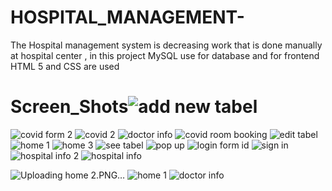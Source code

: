 # HOSPITAL_MANAGEMENT-
The Hospital management system is decreasing work that is done manually at hospital center , in this project  MySQL  use for database and for frontend   HTML 5 and CSS are used 
# Screen_Shots![add new tabel](https://user-images.githubusercontent.com/73883082/129375337-7446c09f-05ce-48e3-b006-16d3974bc365.PNG)
![covid form 2](https://user-images.githubusercontent.com/73883082/129375377-50c130e5-aa15-4df8-a62e-8be1ab0fd54a.PNG)
![covid 2](https://user-images.githubusercontent.com/73883082/129375388-7faf04f4-b2ab-49c9-9835-7bca413d90c9.PNG)
![doctor info](https://user-images.githubusercontent.com/73883082/129375397-8bf7cb66-e5cd-41d7-b0c1-c383b81b5113.png)
![covid room booking](https://user-images.githubusercontent.com/73883082/129375406-c28dca6b-f1e5-4d4f-87fb-89e61c78391e.PNG)
![edit tabel](https://user-images.githubusercontent.com/73883082/129375412-9d7911ab-e580-4707-a3ae-7a2dc74bf6f8.PNG)
![home 1](https://user-images.githubusercontent.com/73883082/129375418-d63d2b6e-8d65-4012-80ef-5b41db5b417d.PNG)
![home 3](https://user-images.githubusercontent.com/73883082/129375472-a5e767ac-c8d1-408a-85e7-bfb4ba662628.PNG)
![see tabel](https://user-images.githubusercontent.com/73883082/129375481-2fcc3298-9fc7-40f3-8d43-a58d94dbcdd9.PNG)
![pop up](https://user-images.githubusercontent.com/73883082/129375486-8b376919-569a-4ef0-a177-6e748db264ce.PNG)
![login form id](https://user-images.githubusercontent.com/73883082/129375498-a1780829-27d7-4899-bebd-15f4a0ff7cb4.PNG)
![sign in](https://user-images.githubusercontent.com/73883082/129375516-feaa01fb-843f-445f-935b-1265ba4c7be7.PNG)
![hospital info 2](https://user-images.githubusercontent.com/73883082/129375524-d50f02c8-4d1a-458c-b779-3f78f206890b.PNG)
![hospital info](https://user-images.githubusercontent.com/73883082/129375531-34c791c1-256f-4ede-9ab8-767434c563bb.PNG)

![Uploading home 2.PNG…]()
![home 1](https://user-images.githubusercontent.com/73883082/129375554-36f66358-3412-4d1e-840b-56dfb24b2dea.PNG)
![doctor info](https://user-images.githubusercontent.com/73883082/129375557-623394e7-719a-4991-949f-65ab90e6286a.png)


